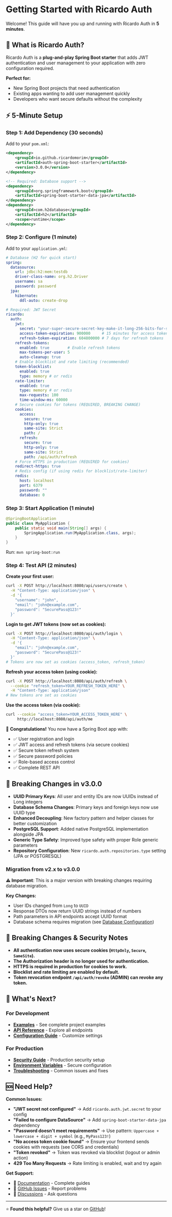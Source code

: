 # Getting Started with Ricardo Auth

Welcome! This guide will have you up and running with Ricardo Auth in **5 minutes**.

## 🚀 What is Ricardo Auth?

Ricardo Auth is a **plug-and-play Spring Boot starter** that adds JWT authentication and user management to your
application with zero configuration required.

**Perfect for:**

- New Spring Boot projects that need authentication
- Existing apps wanting to add user management quickly
- Developers who want secure defaults without the complexity

## ⚡ 5-Minute Setup

### Step 1: Add Dependency (30 seconds)

Add to your `pom.xml`:

```xml
<dependency>
    <groupId>io.github.ricardomorim</groupId>
    <artifactId>auth-spring-boot-starter</artifactId>
    <version>3.0.0</version>
</dependency>

<!-- Required: Database support -->
<dependency>
    <groupId>org.springframework.boot</groupId>
    <artifactId>spring-boot-starter-data-jpa</artifactId>
</dependency>
<dependency>
    <groupId>com.h2database</groupId>
    <artifactId>h2</artifactId>
    <scope>runtime</scope>
</dependency>
```

### Step 2: Configure (1 minute)

Add to your `application.yml`:

```yaml
# Database (H2 for quick start)
spring:
  datasource:
    url: jdbc:h2:mem:testdb
    driver-class-name: org.h2.Driver
    username: sa
    password: password
  jpa:
    hibernate:
      ddl-auto: create-drop

# Required: JWT Secret
ricardo:
  auth:
    jwt:
      secret: "your-super-secure-secret-key-make-it-long-256-bits-for-security"
      access-token-expiration: 900000     # 15 minutes for access tokens
      refresh-token-expiration: 604800000 # 7 days for refresh tokens
    refresh-tokens:
      enabled: true        # Enable refresh tokens
      max-tokens-per-user: 5
      auto-cleanup: true
    # Enable blocklist and rate limiting (recommended)
    token-blocklist:
      enabled: true
      type: memory # or redis
    rate-limiter:
      enabled: true
      type: memory # or redis
      max-requests: 100
      time-window-ms: 60000
    # Secure cookies for tokens (REQUIRED, BREAKING CHANGE)
    cookies:
      access:
        secure: true
        http-only: true
        same-site: Strict
        path: /
      refresh:
        secure: true
        http-only: true
        same-site: Strict
        path: /api/auth/refresh
    # Force HTTPS in production (REQUIRED for cookies)
    redirect-https: true
    # Redis config (if using redis for blocklist/rate-limiter)
    redis:
      host: localhost
      port: 6379
      password: ""
      database: 0
```

### Step 3: Start Application (1 minute)

```java
@SpringBootApplication
public class MyApplication {
    public static void main(String[] args) {
        SpringApplication.run(MyApplication.class, args);
    }
}
```

Run: `mvn spring-boot:run`

### Step 4: Test API (2 minutes)

**Create your first user:**

```bash
curl -X POST http://localhost:8080/api/users/create \
  -H "Content-Type: application/json" \
  -d '{
    "username": "john",
    "email": "john@example.com",
    "password": "SecurePass@123!"
  }'
```

**Login to get JWT tokens (now set as cookies):**

```bash
curl -X POST http://localhost:8080/api/auth/login \
  -H "Content-Type: application/json" \
  -d '{
    "email": "john@example.com",
    "password": "SecurePass@123!"
  }'
# Tokens are now set as cookies (access_token, refresh_token)
```

**Refresh your access token (using cookie):**

```bash
curl -X POST http://localhost:8080/api/auth/refresh \
  --cookie "refresh_token=YOUR_REFRESH_TOKEN_HERE" \
  -H "Content-Type: application/json"
# New tokens are set as cookies
```

**Use the access token (via cookie):**

```bash
curl --cookie "access_token=YOUR_ACCESS_TOKEN_HERE" \
     http://localhost:8080/api/auth/me
```

🎉 **Congratulations!** You now have a Spring Boot app with:

- ✅ User registration and login
- ✅ JWT access and refresh tokens (via secure cookies)
- ✅ Secure token refresh system
- ✅ Secure password policies
- ✅ Role-based access control
- ✅ Complete REST API

## 🚨 Breaking Changes in v3.0.0

- **UUID Primary Keys**: All user and entity IDs are now UUIDs instead of Long integers
- **Database Schema Changes**: Primary keys and foreign keys now use UUID type
- **Enhanced Decoupling**: New factory pattern and helper classes for better customization
- **PostgreSQL Support**: Added native PostgreSQL implementation alongside JPA
- **Generic Type Safety**: Improved type safety with proper Role generic parameters
- **Repository Configuration**: New `ricardo.auth.repositories.type` setting (JPA or POSTGRESQL)

### Migration from v2.x to v3.0.0

**⚠️ Important**: This is a major version with breaking changes requiring database migration.

**Key Changes:**
- User IDs changed from `Long` to `UUID`
- Response DTOs now return UUID strings instead of numbers
- Path parameters in API endpoints accept UUID format
- Database schema requires migration (see [Database Configuration](docs/configuration/database.md))

## 🚨 Breaking Changes & Security Notes

- **All authentication now uses secure cookies (`HttpOnly`, `Secure`, `SameSite`).**
- **The Authorization header is no longer used for authentication.**
- **HTTPS is required in production for cookies to work.**
- **Blocklist and rate limiting are enabled by default.**
- **Token revocation endpoint `/api/auth/revoke` (ADMIN) can revoke any token.**

## 🎯 What's Next?

### For Development

- **[Examples](docs/examples.md)** - See complete project examples
- **[API Reference](docs/api-reference.md)** - Explore all endpoints
- **[Configuration Guide](docs/configuration.md)** - Customize settings

### For Production

- **[Security Guide](docs/security-guide.md)** - Production security setup
- **[Environment Variables](docs/configuration-guide.md#environment-variables)** - Secure configuration
- **[Troubleshooting](docs/troubleshooting.md)** - Common issues and fixes

## 🆘 Need Help?

**Common Issues:**

- **"JWT secret not configured"** → Add `ricardo.auth.jwt.secret` to your config
- **"Failed to configure DataSource"** → Add `spring-boot-starter-data-jpa` dependency
- **"Password doesn't meet requirements"** → Use pattern: `Uppercase + lowercase + digit + symbol` (e.g., `MyPass123!`)
- **"No access token cookie found"** → Ensure your frontend sends cookies with requests (see CORS and credentials)
- **"Token revoked"** → Token was revoked via blocklist (logout or admin action)
- **429 Too Many Requests** → Rate limiting is enabled, wait and try again

**Get Support:**

- 📖 [Documentation](docs/index.md) - Complete guides
- 🐛 [GitHub Issues](https://github.com/RicardoMorim/Auth-Provider/issues) - Report problems
- 💬 [Discussions](https://github.com/RicardoMorim/Auth-Provider/discussions) - Ask questions

---

⭐ **Found this helpful?** Give us a star on [GitHub](https://github.com/RicardoMorim/Auth-Provider)!
